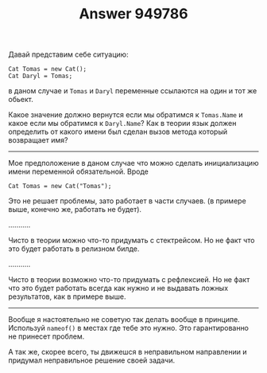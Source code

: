 ﻿---
title: "Answer 949786"
se.owner.user_id: 186752
se.owner.display_name: "Andrew"
se.owner.link: "https://ru.stackoverflow.com/users/186752/andrew"
se.answer_id: 949786
se.question_id: 949643
se.post_type: answer
se.score: -1
se.is_accepted: False
---
<p>Давай представим себе ситуацию:</p>

<pre><code>Cat Tomas = new Cat();
Cat Daryl = Tomas;
</code></pre>

<p>в даном случае и <code>Tomas</code> и <code>Daryl</code> переменные ссылаются на один и тот же обьект.</p>

<p>Какое значение должно вернутся если мы обратимся к <code>Tomas.Name</code> и какое если мы обратимся к <code>Daryl.Name</code>? Как в теории язык должен определить от какого имени был сделан вызов метода который возвращает имя?</p>

<hr>

<p>Мое предположение в даном случае что можно сделать инициализацию имени переменной обязательной. Вроде</p>

<pre><code>Cat Tomas = new Cat("Tomas");
</code></pre>

<p>Это не решает проблемы, зато работает в части случаев. (в примере выше, конечно же, работать не будет).</p>

<p>...........</p>

<p>Чисто в теории можно что-то придумать с стектрейсом. Но не факт что это будет работать в релизном билде. </p>

<p>...........</p>

<p>Чисто в теории возможно что-то придумать с рефлексией. Но не факт что это будет работать всегда как нужно и не выдавать ложных результатов, как в примере выше.</p>

<hr>

<p>Вообще я настоятельно не советую так делать вообще в принципе. Используй <code>nameof()</code> в местах где тебе это нужно. Это гарантированно не принесет проблем.</p>

<p>А так же, скорее всего, ты движешся в неправильном направлении и придумал неправильное решение своей задачи.</p>
